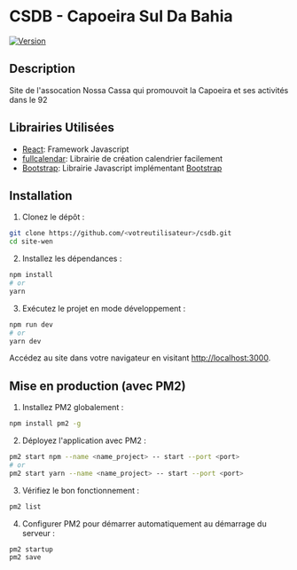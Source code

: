 # CSDB - Capoeira Sul Da Bahia

[![Version](https://img.shields.io/badge/version-1.0.0-blue.svg)](https://img.shields.io/badge/version-1.0.0-blue.svg)

## Description

Site de l'assocation Nossa Cassa qui promouvoit la Capoeira et ses activités dans le 92

## Librairies Utilisées

- [React](https://react.dev): Framework Javascript
- [fullcalendar](https://fullcalendar.io): Librairie de création calendrier facilement
- [Bootstrap](https://www.npmjs.com/package/bootstrap): Librairie Javascript implémentant [Bootstrap](https://getbootstrap.com/)

## Installation 

1. Clonez le dépôt :

```sh
git clone https://github.com/<votreutilisateur>/csdb.git
cd site-wen
```

2. Installez les dépendances :

```sh
npm install
# or
yarn
```

3. Exécutez le projet en mode développement :

```sh
npm run dev
# or
yarn dev
```

Accédez au site dans votre navigateur en visitant [http://localhost:3000](http://localhost:3000).

## Mise en production (avec PM2)

1. Installez PM2 globalement :

```sh
npm install pm2 -g
```

2. Déployez l'application avec PM2 :

```sh
pm2 start npm --name <name_project> -- start --port <port>
# or
pm2 start yarn --name <name_project> -- start --port <port>
```

3. Vérifiez le bon fonctionnement :

```sh
pm2 list
```

4. Configurer PM2 pour démarrer automatiquement au démarrage du serveur :

```sh
pm2 startup
pm2 save
```

